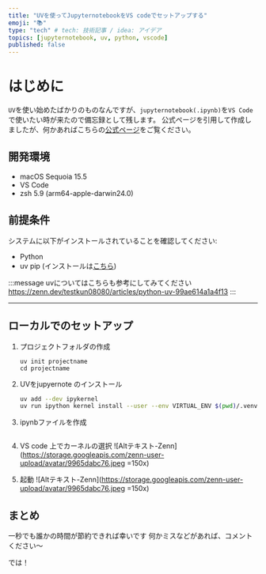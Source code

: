```yaml
---
title: "UVを使ってJupyternotebookをVS codeでセットアップする"
emoji: "📚"
type: "tech" # tech: 技術記事 / idea: アイデア
topics: [jupyternotebook, uv, python, vscode]
published: false
---
```


# はじめに
`UV`を使い始めたばかりのものなんですが、`jupyternotebook(.ipynb)`を`VS Code`で使いたい時が来たので備忘録として残します。
公式ページを引用して作成しましたが、何かあればこちらの[公式ページ](https://docs.astral.sh/uv/guides/integration/jupyter/#creating-a-kernel)をご覧ください。

## 開発環境
- macOS Sequoia 15.5
- VS Code
- zsh 5.9 (arm64-apple-darwin24.0)


## 前提条件

システムに以下がインストールされていることを確認してください:

- Python
- uv pip (インストールは[こちら](https://docs.astral.sh/uv/getting-started/installation/))

:::message
uvについてはこちらも参考にしてみてください
https://zenn.dev/testkun08080/articles/python-uv-99ae614a1a4f13
:::

---

## ローカルでのセットアップ

1. プロジェクトフォルダの作成
   ```
   uv init projectname
   cd projectname
   ```

2. UVをjupyernote のインストール
    ```zsh
    uv add --dev ipykernel
    uv run ipython kernel install --user --env VIRTUAL_ENV $(pwd)/.venv --name=project
    ```

3. ipynbファイルを作成
   ```

   ```

4. VS code 上でカーネルの選択
   ![Altテキスト-Zenn](https://storage.googleapis.com/zenn-user-upload/avatar/9965dabc76.jpeg =150x)


5. 起動
    ![Altテキスト-Zenn](https://storage.googleapis.com/zenn-user-upload/avatar/9965dabc76.jpeg =150x)



## まとめ
一秒でも誰かの時間が節約できれば幸いです
何かミスなどがあれば、コメントください〜

では！
